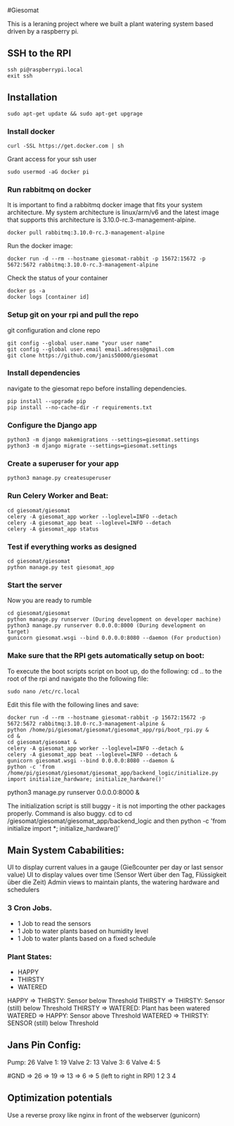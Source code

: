 #Giesomat

This is a leraning project where we built a plant watering system based driven by a raspberry pi.

## SSH to the RPI

```
ssh pi@raspberrypi.local
exit ssh
```


## Installation

```
sudo apt-get update && sudo apt-get upgrage
```

### Install docker
```
curl -SSL https://get.docker.com | sh
```
Grant access for your ssh user
```
sudo usermod -aG docker pi
```

### Run rabbitmq on docker

It is important to find a rabbitmq docker image that fits your system architecture.
My system architecture is linux/arm/v6 and the latest image that supports this architecture is 3.10.0-rc.3-management-alpine.
```
docker pull rabbitmq:3.10.0-rc.3-management-alpine
```
Run the docker image:
```
docker run -d --rm --hostname giesomat-rabbit -p 15672:15672 -p 5672:5672 rabbitmq:3.10.0-rc.3-management-alpine
```
Check the status of your container
```
docker ps -a
docker logs [container id]
```


### Setup git on your rpi and pull the repo

git configuration and clone repo
```
git config --global user.name "your user name"
git config --global user.email email.adress@gmail.com
git clone https://github.com/janis50000/giesomat
```

### Install dependencies
navigate to the giesomat repo before installing dependencies.
```
pip install --upgrade pip
pip install --no-cache-dir -r requirements.txt
```

### Configure the Django app

```
python3 -m django makemigrations --settings=giesomat.settings
python3 -m django migrate --settings=giesomat.settings
```

### Create a superuser for your app
```
python3 manage.py createsuperuser
```

### Run Celery Worker and Beat:
```
cd giesomat/giesomat
celery -A giesomat_app worker --loglevel=INFO --detach
celery -A giesomat_app beat --loglevel=INFO --detach
celery -A giesomat_app status
```

### Test if everything works as designed
```
cd giesomat/giesomat
python manage.py test giesomat_app
```

### Start the server
Now you are ready to rumble
```
cd giesomat/giesomat
python manage.py runserver (During development on developer machine)
python3 manage.py runserver 0.0.0.0:8000 (During development on target)
gunicorn giesomat.wsgi --bind 0.0.0.0:8080 --daemon (For production)
```

### Make sure that the RPI gets automatically setup on boot:

To execute the boot scripts script on boot up, do the following:
cd .. to the root of the rpi and navigate tho the following file:
```
sudo nano /etc/rc.local
```

Edit this file with the following lines and save:
```
docker run -d --rm --hostname giesomat-rabbit -p 15672:15672 -p 5672:5672 rabbitmq:3.10.0-rc.3-management-alpine &
python /home/pi/giesomat/giesomat/giesomat_app/rpi/boot_rpi.py &
cd &
cd giesomat/giesomat &
celery -A giesomat_app worker --loglevel=INFO --detach &
celery -A giesomat_app beat --loglevel=INFO --detach &
gunicorn giesomat.wsgi --bind 0.0.0.0:8080 --daemon &
python -c 'from /home/pi/giesomat/giesomat/giesomat_app/backend_logic/initialize.py import initialize_hardware; initialize_hardware()'

```

python3 manage.py runserver 0.0.0.0:8000 &


The initialization script is still buggy - it is not importing the other packages properly.
Command is also buggy. cd to
cd /giesomat/giesomat/giesomat_app/backend_logic
and then 
python -c 'from initialize import *; initialize_hardware()' 

## Main System Cababilities:
UI to display current values in a gauge (Gießcounter per day or last sensor value)
UI to display values over time (Sensor Wert über den Tag, Flüssigkeit über die Zeit)
Admin views to maintain plants, the watering hardware and schedulers

### 3 Cron Jobs. 
- 1 Job to read the sensors
- 1 Job to water plants based on humidity level
- 1 Job to water plants based on a fixed schedule


### Plant States:
- HAPPY
- THIRSTY
- WATERED

HAPPY => THIRSTY: Sensor below Threshold
THIRSTY => THIRSTY: Sensor (still) below Threshold
THIRSTY => WATERED: Plant has been watered
WATERED => HAPPY: Sensor above Threshold
WATERED => THIRSTY: SENSOR (still) below Threshold


## Jans Pin Config:
Pump: 26
Valve 1: 19
Valve 2: 13
Valve 3: 6
Valve 4: 5

#GND => 26 => 19 => 13 => 6 => 5 (left to right in RPI)
1 2 3 4 

## Optimization potentials
Use a reverse proxy like nginx in front of the webserver (gunicorn)
